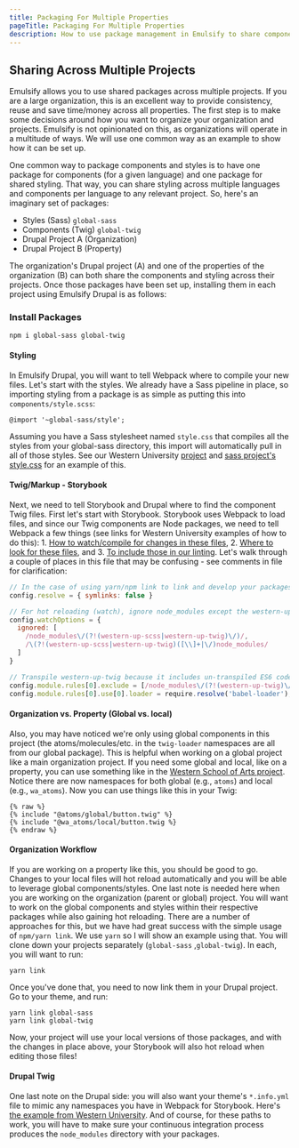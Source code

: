 ```yaml
---
title: Packaging For Multiple Properties
pageTitle: Packaging For Multiple Properties
description: How to use package management in Emulsify to share components and styles across multiple projects
---
```


## Sharing Across Multiple Projects

Emulsify allows you to use shared packages across multiple projects. If you are a large organization, this is an excellent way to provide consistency, reuse and save time/money across all properties. The first step is to make some decisions around how you want to organize your organization and projects. Emulsify is not opinionated on this, as organizations will operate in a multitude of ways. We will use one common way as an example to show how it can be set up.&#x20;

One common way to package components and styles is to have one package for components (for a given language) and one package for shared styling. That way, you can share styling across multiple languages and components per language to any relevant project. So, here's an imaginary set of packages:

* Styles (Sass) `global-sass`
* Components (Twig) `global-twig`
* Drupal Project A (Organization)
* Drupal Project B (Property)

The organization's Drupal project (A) and one of the properties of the organization (B) can both share the components and styling across their projects. Once those packages have been set up, installing them in each project using Emulsify Drupal is as follows:

### Install Packages

```
npm i global-sass global-twig
```

#### Styling

In Emulsify Drupal,  you will want to tell Webpack where to compile your new files. Let's start with the styles. We already have a Sass pipeline in place, so importing styling from a package is as simple as putting this into `components/style.scss`:

```
@import '~global-sass/style';
```

Assuming you have a Sass stylesheet named `style.css` that compiles all the styles from your global-sass directory, this import will automatically pull in all of those styles. See our Western University [project](https://github.com/emulsify-ds/westernuni/blob/master/web/themes/custom/western-up/components/style.scss) and [sass project's style.css](https://github.com/emulsify-ds/western-up-scss/blob/master/style.scss) for an example of this.&#x20;

#### Twig/Markup - Storybook

Next, we need to tell Storybook and Drupal where to find the component Twig files. First let's start with Storybook. Storybook uses Webpack to load files, and since our Twig components are Node packages, we need to tell Webpack a few things (see links for Western University examples of how to do this): 1. [How to watch/compile for changes in these files](https://github.com/emulsify-ds/westernuni/blob/master/web/themes/custom/western-up/.storybook/webpack.config.js#L7-L18), 2. [Where to look for these files](https://github.com/emulsify-ds/westernuni/blob/master/web/themes/custom/western-up/.storybook/webpack.config.js#L29-L43), and 3. [To include those in our linting](https://github.com/emulsify-ds/westernuni/blob/master/web/themes/custom/western-up/.storybook/webpack.config.js#L94-L95). Let's walk through a couple of places in this file that may be confusing - see comments in file for clarification:

```javascript
// In the case of using yarn/npm link to link and develop your packages locally, this will help.
config.resolve = { symlinks: false }

// For hot reloading (watch), ignore node_modules except the western-up-scss/twig directories. 
config.watchOptions = {
  ignored: [
    /node_modules\/(?!(western-up-scss|western-up-twig)\/)/,
    /\(?!(western-up-scss|western-up-twig)([\\]+|\/)node_modules/
  ]
}

// Transpile western-up-twig because it includes un-transpiled ES6 code.
config.module.rules[0].exclude = [/node_modules\/(?!(western-up-twig)\/)/];
config.module.rules[0].use[0].loader = require.resolve('babel-loader');
```

#### Organization vs. Property (Global vs. local)

Also, you may have noticed we're only using global components in this project (the atoms/molecules/etc. in the `twig-loader` namespaces are all from our global package). This is helpful when working on a global project like a main organization project. If you need some global and local, like on a property, you can use something like in the [Western School of Arts project](https://github.com/emulsify-ds/westernarts/blob/master/web/themes/custom/western\_arts/.storybook/webpack.config.js#L43-L77). Notice there are now namespaces for both global (e.g., `atoms`) and local (e.g., `wa_atoms`). Now you can use things like this in your Twig:

```
{% raw %}
{% include "@atoms/global/button.twig" %}
{% include "@wa_atoms/local/button.twig %}
{% endraw %}
```

#### Organization Workflow

If you are working on a property like this, you should be good to go. Changes to your local files will hot reload automatically and you will be able to leverage global components/styles. One last note is needed here when you are working on the organization (parent or global) project. You will want to work on the global components and styles within their respective packages while also gaining hot reloading. There are a number of approaches for this, but we have had great success with the simple usage of `npm/yarn link`. We use `yarn` so I will show an example using that. You will clone down your projects separately (`global-sass` ,`global-twig`). In each, you will want to run:

```
yarn link
```

Once you've done that, you need to now link them in your Drupal project. Go to your theme, and run:

```
yarn link global-sass
yarn link global-twig
```

Now, your project will use your local versions of those packages, and with the changes in place above, your Storybook will also hot reload when editing those files!

#### Drupal Twig

One last note on the Drupal side: you will also want your theme's `*.info.yml` file to mimic any namespaces you have in Webpack for Storybook. Here's [the example from Western University](https://github.com/emulsify-ds/westernuni/blob/master/web/themes/custom/western-up/western\_up.info.yml#L46-L58). And of course, for these paths to work, you will have to make sure your continuous integration process produces the `node_modules` directory with your packages.
